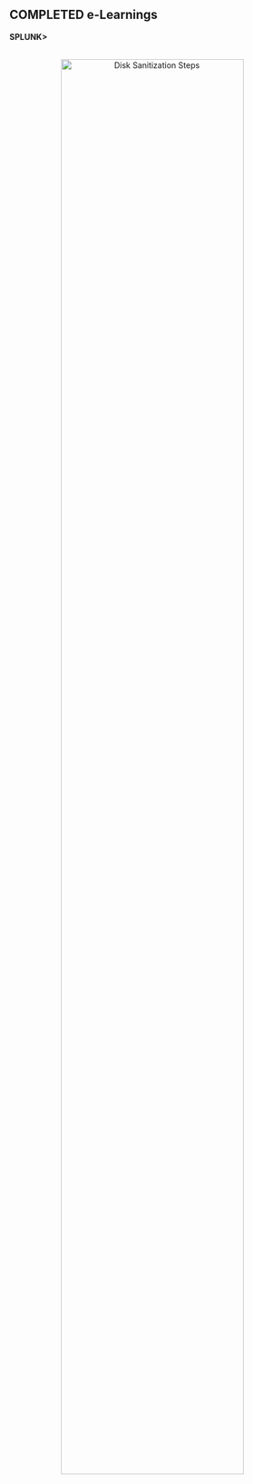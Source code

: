 <h2> COMPLETED e-Learnings </h2>

<b>SPLUNK></b>
<p align="center">
 <br/>
<img src="" height="80%" width="80%" alt="Disk Sanitization Steps"/>
<br />

